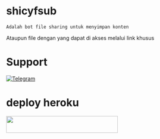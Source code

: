 # shicyfsub 
  
    Adalah bot file sharing untuk menyimpan konten
Ataupun file dengan yang dapat di akses melalui link khusus

# Support 
[![Telegram](https://img.shields.io/badge/telegram-1b77FF.svg?style=for-the-badge&logo=telegram)](https://t.me/ShicyyXCode)


# deploy heroku

<p><a href="https://telegram.dog/XTZ_HerokuBot?start=c2lwLXVzZXJib3Qvc2hpY3lmc3ViNCBzaGljeWZzdWI0"><img src="https://img.shields.io/badge/BUAT DI -BOT HEROKU-aqua?style=plastic&logo=heroku&logoColor=gold"width="300" height="45" /></a></p>
